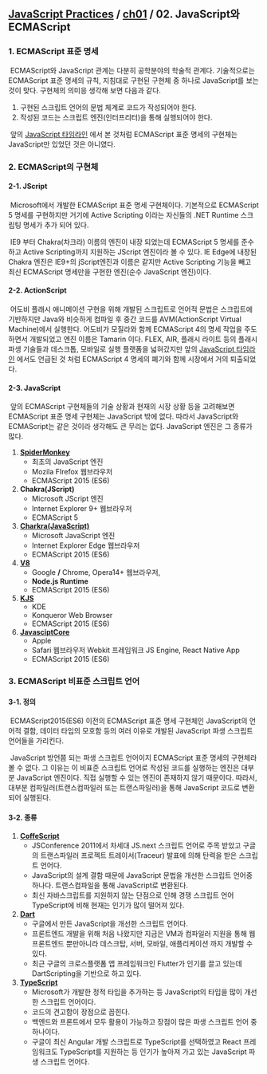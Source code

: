 ## [JavaScript Practices](https://github.com/kickscar-javascript/basic-practices) / [ch01](https://github.com/kickscar-javascript/basic-practices/tree/master/ch01) / 02. JavaScript와 ECMAScript

### 1. ECMAScript 표준 명세

​	ECMAScript와 JavaScript 관계는 다분히 공학분야의 학술적 관계다. 기술적으로는 ECMAScript 표준 명세의 규칙, 지침대로 구현된 구현체 중 하나로  JavaScript를 보는 것이 맞다.  구현체의 의미응 생각해 보면 다음과 같다.

1. 구현된 스크립트 언어의 문법 체계로 코드가 작성되어야 한다.
2. 작성된 코드는 스크립트 엔진(인터프리터)을 통해 실행되어야 한다.

​	앞의 [JavaScript 타임라인](https://github.com/kickscar-javascript/basic-practices/tree/master/ch01/01) 에서 본 것처럼 ECMAScript 표준 명세의 구현체는 JavaScript만 있었던 것은 아니였다.

### 2. ECMAScript의 구현체

#### 2-1. JScript

​	Microsoft에서 개발한 ECMAScript 표준 명세 구현체이다. 기본적으로 ECMAScript 5 명세를 구현하지만 거기에 Active Scripting 이라는 자신들의 .NET Runtime 스크립팅 명세가 추가 되어 있다.

​	IE9 부터 Chakra(차크라) 이름의 엔진이 내장 되었는데 ECMAScript 5 명세를 준수하고 Active Scripting까지 지원하는 JScript 엔진이라 볼 수 있다. IE Edge에 내장된 Chakra 엔진은 IE9+의 jScript엔진과 이름은 같지만 Active Scripting 기능을 빼고 최신 ECMAScript 명세만을 구현한 엔진(순수 JavaScript 엔진)이다. 

#### 2-2. ActionScript

​	어도비 플래시 애니메이션 구현을 위해 개발된 스크립트로 언어적 문법은 스크립트에 기반하지만 Java와 비슷하게 컴파일 후 중간 코드를 AVM(ActionScript Virtual Machine)에서 실행한다. 어도비가 모질라와 함께 ECMAScript 4의 명세 작업을 주도하면서 개발되었고 엔진 이름은 Tamarin 이다. FLEX, AIR, 플래시 라이트 등의 플래시 파생 기술들과 데스크톱, 모바일로 실행 플랫폼을 넓혀갔지만 앞의 [JavaScript 타임라인](https://github.com/kickscar-javascript/basic-practices/tree/master/ch01/01) 에서도 언급된 것 처럼 ECMAScript 4 명세의 폐기와 함께 시장에서 거의 퇴출되었다.

#### 2-3. JavaScript 

​	앞의 ECMAScript 구현체들의 기술 상황과 현재의 시장 상황 등을 고려해보면 ECMAScript 표준 명세 구현체는  JavaScript 밖에 없다.  따라서 JavaScript와 ECMAScript는 같은 것이라 생각해도 큰 무리는 없다. JavaScript 엔진은 그 종류가 많다.

1. [**SpiderMonkey**](https://developer.mozilla.org/en-US/docs/Mozilla/Projects/SpiderMonkey)
   - 최초의 JavaScript 엔진 
   - Mozila FIrefox 웹브라우저
   - ECMAScript 2015 (ES6)
2. **Chakra(JScript)**
   - Microsoft JScript 엔진
   - Internet Explorer 9+ 웹브라우저
   - ECMAScript 5
3. [**Charkra(JavaScript)**](https://github.com/Microsoft/ChakraCore)
   - Microsoft JavaScript 엔진
   - Internet Explorer Edge 웹브라우저
   - ECMAScript 2015 (ES6)
4. [**V8**](https://v8.dev/)
   - Google **/** Chrome, Opera14+ 웹브라우저, 
   - **Node.js Runtime**
   - ECMAScript 2015 (ES6)
5. [**KJS**](https://api.kde.org/4.x-api/kdelibs-apidocs/kjs/html/index.html)
   - KDE
   - Konqueror Web Browser
   - ECMAScript 2015 (ES6) 
6. [**JavasciptCore**](https://trac.webkit.org/wiki/JavaScriptCore)
   - Apple
   - Safari 웹브라우저 Webkit 프레임워크 JS Engine, React Native App 
   - ECMAScript 2015 (ES6)



### 3. ECMAScript 비표준 스크립트 언어

#### 3-1. 정의

​	ECMAScript2015(ES6) 이전의 ECMAScript 표준 명세 구현체인  JavaScript의 언어적 결함, 데이터 타입의 모호함 등의 여러 이유로 개발된 JavaScript 파생 스크립트 언어들을 가리킨다.

​	JavaScript 방언쯤 되는 파생 스크립트 언어이지 ECMAScript 표준 명세의 구현체라 볼 수 없다. 그 이유는 이 비표준 스크립트 언어로 작성된 코드를 실행하는 엔진은 대부분 JavaScript 엔진이다. 직접 실행할 수 있는 엔진이 존재하지 않기 때문이다. 따라서, 대부분 컴파일러(트랜스컴파일러 또는 트랜스파일러)을 통해  JavaScript 코드로 변환되어 실행된다.

#### 3-2. 종류

1. [**CoffeScript**](https://coffeescript.org/)
   - JSConference 2011에서 차세대 JS.next 스크립트 언어로 주목 받았고 구글의 트랜스파일러 프로젝트 트레이서(Traceur) 발표에 의해 탄력을 받은 스크립트 언어다.
   -  JavaScript의 설계 결함 때문에  JavaScript 문법을 개선한 스크립트 언어중 하나다. 트랜스컴파일을 통해 JavaScript로 변환된다.
   - 최신 자바스크립트를 지원하지 않는 단점으로 인해 경쟁 스크립트 언어 TypeScript에 비해 현재는 인기가 많이 떨어져 있다.
2. [**Dart**](https://dart.dev/)
   - 구글에서 만든 JavaScript을 개선한 스크립트 언어다. 
   - 프론트엔드 개발을 위해 처음 나왔지만 지금은  VM과 컴파일러 지원을 통해 웹 프론트엔드 뿐만아니라  데스크탑, 서버, 모바일, 애플리케이션 까지 개발할 수 있다. 
   - 최근 구글의 크로스플랫폼 앱 프레임워크인 Flutter가 인기를 끌고 있는데 DartScripting을 기반으로 하고 있다.
3. [**TypeScript**](https://www.typescriptlang.org/)
   - Microsoft가 개발한 정적 타입을 추가하는 등 JavaScript의 타입을 많이 개선한 스크립트 언어이다.
   - 코드의 견고함이 장점으로 꼽힌다.
   - 백엔드와 프론트에서 모두 활용이 가능하고 장점이 많은 파생 스크립트 언어 중 하나이다. 
   - 구글이 최신 Angular 개발 스크립트로 TypeScript를 선택하였고 React 프레임워크도 TypeScript를 지원하는 등 인기가 높아져 가고 있는 JavaScript 파생 스크립트 언어다.
